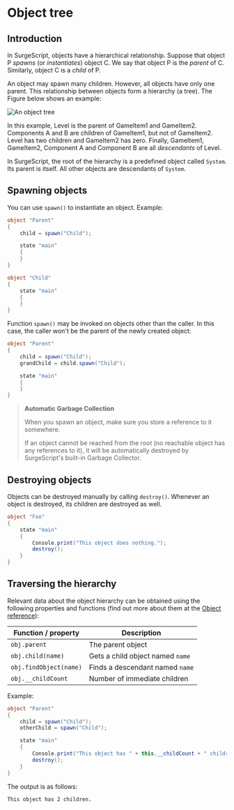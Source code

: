 Object tree
===========

Introduction
------------

In SurgeScript, objects have a hierarchical relationship. Suppose that object P *spawns* (or *instantiates*) object C. We say that object P is the *parent* of C. Similarly, object C is a *child* of P.

An object may spawn many children. However, all objects have only one parent. This relationship between objects form a hierarchy (a tree). The Figure below shows an example:

![An object tree](/img/tree.png)

In this example, Level is the parent of GameItem1 and GameItem2. Components A and B are children of GameItem1, but not of GameItem2. Level has two children and GameItem2 has zero. Finally, GameItem1, GameItem2, Component A and Component B are all *descendants* of Level.

In SurgeScript, the root of the hierarchy is a predefined object called `System`. Its parent is itself. All other objects are descendants of `System`.

Spawning objects
----------------

You can use `spawn()` to instantiate an object. Example:

```cs
object "Parent"
{
    child = spawn("Child");

    state "main"
    {
    }
}

object "Child"
{
    state "main"
    {
    }
}
```

Function `spawn()` may be invoked on objects other than the caller. In this case, the caller won't be the parent of the newly created object:

```cs
object "Parent"
{
    child = spawn("Child");
    grandChild = child.spawn("Child");

    state "main"
    {
    }
}
```

> **Automatic Garbage Collection**
>
> When you spawn an object, make sure you store a reference to it somewhere.
>
> If an object cannot be reached from the root (no reachable object has any references to it), it will be automatically destroyed by SurgeScript's built-in Garbage Collector.



Destroying objects
------------------

Objects can be destroyed manually by calling `destroy()`. Whenever an object is destroyed, its children are destroyed as well.

```cs
object "Foo"
{
    state "main"
    {
        Console.print("This object does nothing.");
        destroy();
    }
}
```

Traversing the hierarchy
------------------------

Relevant data about the object hierarchy can be obtained using the following properties and functions (find out more about them at the [Object reference](/reference/object)):

Function / property|Description
-------------------|-----------
`obj.parent` | The parent object
`obj.child(name)` | Gets a child object named `name`
`obj.findObject(name)` | Finds a descendant named `name`
`obj.__childCount` | Number of immediate children

Example:

```cs
object "Parent"
{
    child = spawn("Child");
    otherChild = spawn("Child");

    state "main"
    {
        Console.print("This object has " + this.__childCount + " children.");
        destroy();
    }
}
```

The output is as follows:

```
This object has 2 children.
```
